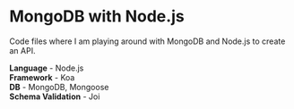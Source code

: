 # MongoDB with Node.js
Code files where I am playing around with MongoDB and Node.js to create an API.

**Language** - Node.js\
**Framework** - Koa\
**DB** - MongoDB, Mongoose\
**Schema Validation** - Joi
